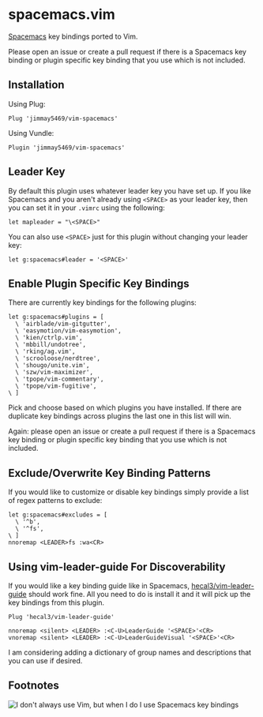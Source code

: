 # spacemacs.vim #

[Spacemacs](http://spacemacs.org/) key bindings ported to Vim.

Please open an issue or create a pull request if there is a Spacemacs key binding or plugin specific key binding that you use which is not included.


## Installation ##

Using Plug:

```
Plug 'jimmay5469/vim-spacemacs'
```

Using Vundle:

```
Plugin 'jimmay5469/vim-spacemacs'
```

## Leader Key ##

By default this plugin uses whatever leader key you have set up. If you like Spacemacs and you aren't already using `<SPACE>` as your leader key, then you can set it in your `.vimrc` using the following:

```
let mapleader = "\<SPACE>"
```

You can also use `<SPACE>` just for this plugin without changing your leader key:

```
let g:spacemacs#leader = '<SPACE>'
```

## Enable Plugin Specific Key Bindings ##

There are currently key bindings for the following plugins:

```
let g:spacemacs#plugins = [
  \ 'airblade/vim-gitgutter',
  \ 'easymotion/vim-easymotion',
  \ 'kien/ctrlp.vim',
  \ 'mbbill/undotree',
  \ 'rking/ag.vim',
  \ 'scrooloose/nerdtree',
  \ 'shougo/unite.vim',
  \ 'szw/vim-maximizer',
  \ 'tpope/vim-commentary',
  \ 'tpope/vim-fugitive',
\ ]
```

Pick and choose based on which plugins you have installed. If there are duplicate key bindings across plugins the last one in this list will win.

Again: please open an issue or create a pull request if there is a Spacemacs key binding or plugin specific key binding that you use which is not included.


## Exclude/Overwrite Key Binding Patterns ##

If you would like to customize or disable key bindings simply provide a list of regex patterns to exclude:

```
let g:spacemacs#excludes = [
  \ '^b',
  \ '^fs',
\ ]
nnoremap <LEADER>fs :wa<CR>
```


## Using vim-leader-guide For Discoverability ##

If you would like a key binding guide like in Spacemacs, [hecal3/vim-leader-guide](https://github.com/hecal3/vim-leader-guide) should work fine. All you need to do is install it and it will pick up the key bindings from this plugin.

```
Plug 'hecal3/vim-leader-guide'
```

```
nnoremap <silent> <LEADER> :<C-U>LeaderGuide '<SPACE>'<CR>
vnoremap <silent> <LEADER> :<C-U>LeaderGuideVisual '<SPACE>'<CR>
```

I am considering adding a dictionary of group names and descriptions that you can use if desired.


## Footnotes ##

![I don't always use Vim, but when I do I use Spacemacs key bindings](http://i.imgur.com/BlgbKnM.jpg)
